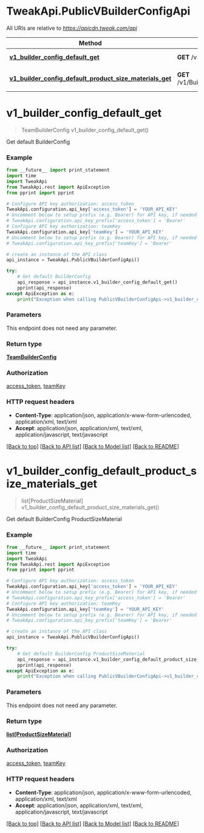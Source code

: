 # TweakApi.PublicVBuilderConfigApi

All URIs are relative to *https://apicdn.tweak.com/api*

Method | HTTP request | Description
------------- | ------------- | -------------
[**v1_builder_config_default_get**](PublicVBuilderConfigApi.md#v1_builder_config_default_get) | **GET** /v1/BuilderConfig/default | Get default BuilderConfig
[**v1_builder_config_default_product_size_materials_get**](PublicVBuilderConfigApi.md#v1_builder_config_default_product_size_materials_get) | **GET** /v1/BuilderConfig/default/productSizeMaterials | Get default BuilderConfig ProductSizeMaterial


# **v1_builder_config_default_get**
> TeamBuilderConfig v1_builder_config_default_get()

Get default BuilderConfig

### Example 
```python
from __future__ import print_statement
import time
import TweakApi
from TweakApi.rest import ApiException
from pprint import pprint

# Configure API key authorization: access_token
TweakApi.configuration.api_key['access_token'] = 'YOUR_API_KEY'
# Uncomment below to setup prefix (e.g. Bearer) for API key, if needed
# TweakApi.configuration.api_key_prefix['access_token'] = 'Bearer'
# Configure API key authorization: teamKey
TweakApi.configuration.api_key['teamKey'] = 'YOUR_API_KEY'
# Uncomment below to setup prefix (e.g. Bearer) for API key, if needed
# TweakApi.configuration.api_key_prefix['teamKey'] = 'Bearer'

# create an instance of the API class
api_instance = TweakApi.PublicVBuilderConfigApi()

try: 
    # Get default BuilderConfig
    api_response = api_instance.v1_builder_config_default_get()
    pprint(api_response)
except ApiException as e:
    print("Exception when calling PublicVBuilderConfigApi->v1_builder_config_default_get: %s\n" % e)
```

### Parameters
This endpoint does not need any parameter.

### Return type

[**TeamBuilderConfig**](TeamBuilderConfig.md)

### Authorization

[access_token](../README.md#access_token), [teamKey](../README.md#teamKey)

### HTTP request headers

 - **Content-Type**: application/json, application/x-www-form-urlencoded, application/xml, text/xml
 - **Accept**: application/json, application/xml, text/xml, application/javascript, text/javascript

[[Back to top]](#) [[Back to API list]](../README.md#documentation-for-api-endpoints) [[Back to Model list]](../README.md#documentation-for-models) [[Back to README]](../README.md)

# **v1_builder_config_default_product_size_materials_get**
> list[ProductSizeMaterial] v1_builder_config_default_product_size_materials_get()

Get default BuilderConfig ProductSizeMaterial

### Example 
```python
from __future__ import print_statement
import time
import TweakApi
from TweakApi.rest import ApiException
from pprint import pprint

# Configure API key authorization: access_token
TweakApi.configuration.api_key['access_token'] = 'YOUR_API_KEY'
# Uncomment below to setup prefix (e.g. Bearer) for API key, if needed
# TweakApi.configuration.api_key_prefix['access_token'] = 'Bearer'
# Configure API key authorization: teamKey
TweakApi.configuration.api_key['teamKey'] = 'YOUR_API_KEY'
# Uncomment below to setup prefix (e.g. Bearer) for API key, if needed
# TweakApi.configuration.api_key_prefix['teamKey'] = 'Bearer'

# create an instance of the API class
api_instance = TweakApi.PublicVBuilderConfigApi()

try: 
    # Get default BuilderConfig ProductSizeMaterial
    api_response = api_instance.v1_builder_config_default_product_size_materials_get()
    pprint(api_response)
except ApiException as e:
    print("Exception when calling PublicVBuilderConfigApi->v1_builder_config_default_product_size_materials_get: %s\n" % e)
```

### Parameters
This endpoint does not need any parameter.

### Return type

[**list[ProductSizeMaterial]**](ProductSizeMaterial.md)

### Authorization

[access_token](../README.md#access_token), [teamKey](../README.md#teamKey)

### HTTP request headers

 - **Content-Type**: application/json, application/x-www-form-urlencoded, application/xml, text/xml
 - **Accept**: application/json, application/xml, text/xml, application/javascript, text/javascript

[[Back to top]](#) [[Back to API list]](../README.md#documentation-for-api-endpoints) [[Back to Model list]](../README.md#documentation-for-models) [[Back to README]](../README.md)

